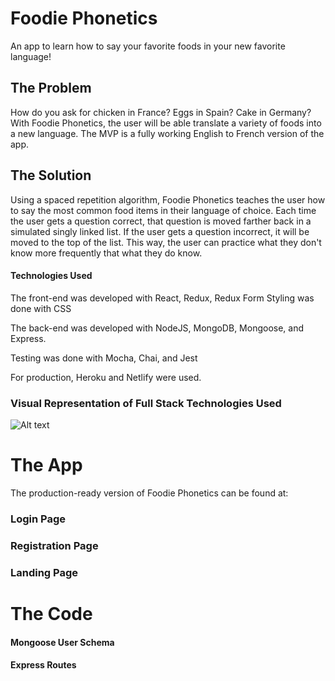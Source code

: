  # Foodie Phonetics
An app to learn how to say your favorite foods in your new favorite language!

## The Problem
How do you ask for chicken in France? Eggs in Spain? Cake in Germany? With Foodie Phonetics, the user will be able translate a variety of foods into a new language. The MVP is a fully working English to French version of the app.

## The Solution
Using a spaced repetition algorithm, Foodie Phonetics teaches the user how to say the most common food items in their language of choice. Each time the user gets a question correct, that question is moved farther back in a simulated singly linked list. If the user gets a question incorrect, it will be moved to the top of the list. This way, the user can practice what they don't know more frequently that what they do know.

#### Technologies Used ####

The front-end was developed with React, Redux, Redux Form
Styling was done with CSS

The back-end was developed with NodeJS, MongoDB, Mongoose, and Express.

Testing was done with Mocha, Chai, and Jest

For production, Heroku and Netlify were used.

### Visual Representation of Full Stack Technologies Used
![Alt text](https://github.com/thinkful-ei18/Alisha_Brian_SpacedRep_Client/blob/master/Screen%20Shot%202018-04-19%20at%202.18.54%20PM.png?raw=true "Visual representation of technologies used to create Foodie Phonetics")

# The App
The production-ready version of Foodie Phonetics can be found at: 

### Login Page

### Registration Page


### Landing Page

# The Code

#### Mongoose User Schema


#### Express Routes

